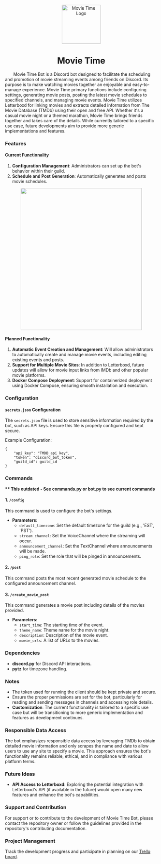 <p align="center">
  <img width="128" height="128" src="https://github.com/nrossetti/movie-time/assets/23127108/d73fe97b-31c0-4b66-ab94-4bf5b55bea06" alt="Movie Time Logo">
</p>
<h1 align="center">Movie Time</h1>


&nbsp; &nbsp; &nbsp; &nbsp;Movie Time Bot is a Discord bot designed to facilitate the scheduling and promotion of movie streaming events among friends on Discord. Its purpose is to make watching movies together an enjoyable and easy-to-manage experience. Movie Time primary functions include configuring settings, generating movie posts, posting the latest movie schedules to specified channels, and managing movie events. Movie Time utilizes Letterboxd for linking movies and extracts detailed information from The Movie Database (TMDb) using their open and free API. Whether it's a casual movie night or a themed marathon, Movie Time brings friends together and takes care of the details. While currently tailored to a specific use case, future developments aim to provide more generic implementations and features.

### Features

#### Current Functionality

1. **Configuration Management**: Administrators can set up the bot's behavior within their guild.
2. **Schedule and Post Generation**: Automatically generates and posts movie schedules.

<p align="center">
  <img width=400 height=468 src="https://github.com/nrossetti/movie-time/assets/23127108/3c54397a-f712-4ae6-9cdf-f34163e10fcf">
</p>

#### Planned Functionality

1. **Automatic Event Creation and Management**: Will allow administrators to automatically create and manage movie events, including editing existing events and posts.
2. **Support for Multiple Movie Sites**: In addition to Letterboxd, future updates will allow for movie input links from IMDb and other popular movie platforms.
3. **Docker Compose Deployment**: Support for containerized deployment using Docker Compose, ensuring smooth installation and execution.

### Configuration

#### `secrets.json` Configuration

The `secrets.json` file is used to store sensitive information required by the bot, such as API keys. Ensure this file is properly configured and kept secure.

Example Configuration:
```
{
    "api_key": "TMDB_api_key",
    "token": "discord_bot_token",
    "guild_id": guild_id
}
```
### Commands
**\*\* This outdated - See commands.py or bot.py to see current commands**

#### 1. `/config`

This command is used to configure the bot's settings.

- **Parameters:**
  - `default_timezone`: Set the default timezone for the guild (e.g., 'EST', 'PST').
  - `stream_channel`: Set the VoiceChannel where the streaming will occur.
  - `announcement_channel`: Set the TextChannel where announcements will be made.
  - `ping_role`: Set the role that will be pinged in announcements.

#### 2. `/post`

This command posts the most recent generated movie schedule to the configured announcement channel.

#### 3. `/create_movie_post`

This command generates a movie post including details of the movies provided.

- **Parameters:**
  - `start_time`: The starting time of the event.
  - `theme_name`: Theme name for the movie night.
  - `description`: Description of the movie event.
  - `movie_urls`: A list of URLs to the movies.

### Dependencies

- **discord.py** for Discord API interactions.
- **pytz** for timezone handling.

### Notes

- The token used for running the client should be kept private and secure.
- Ensure the proper permissions are set for the bot, particularly for reading and sending messages in channels and accessing role details.
- **Customization**: The current functionality is tailored to a specific use case but will be transitioning to more generic implementation and features as development continues.

### Responsible Data Access

The bot emphasizes responsible data access by leveraging TMDb to obtain detailed movie information and only scrapes the name and date to allow users to use any site to specify a movie. This approach ensures the bot's functionality remains reliable, ethical, and in compliance with various platform terms.

### Future Ideas

- **API Access to Letterboxd**: Exploring the potential integration with Letterboxd's API (if available in the future) would open many new features and enhance the bot's capabilities.

### Support and Contribution

For support or to contribute to the development of Movie Time Bot, please contact the repository owner or follow the guidelines provided in the repository's contributing documentation.

### Project Management

Track the development progress and participate in planning on our [Trello board](https://trello.com/b/aQVszL6b/movie-bot).
